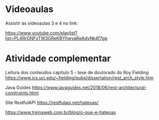 # Videoaulas

Assistir às videoaulas 3 e 4 no link:

https://www.youtube.com/playlist?list=PL4RrGNFxTW3GReKBYhwvaReAdyNk4f7gp 

# Atividade complementar

Leitura dos conteúdos capítulo 5 - tese de doutorado do Roy Fielding
https://www.ics.uci.edu/~fielding/pubs/dissertation/rest_arch_style.htm 

Java Guides
https://www.javaguides.net/2018/06/rest-architectural-constraints.html

Site RestfulAPI
https://restfulapi.net/hateoas/

https://www.treinaweb.com.br/blog/o-que-e-hateoas 
